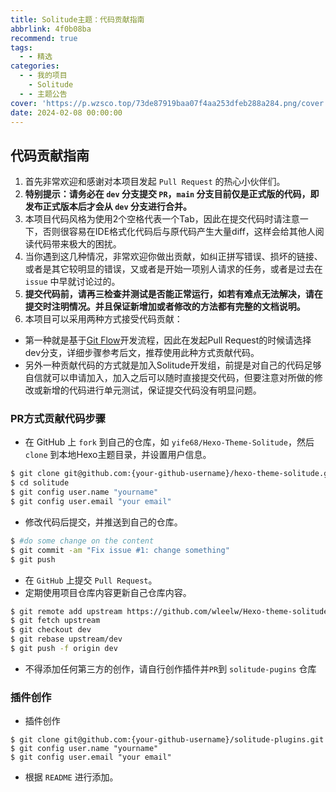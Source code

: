 ```yaml
---
title: Solitude主题：代码贡献指南
abbrlink: 4f0b08ba
recommend: true
tags:
  - - 精选
categories:
  - - 我的项目
    - Solitude
  - - 主题公告
cover: 'https://p.wzsco.top/73de87919baa07f4aa253dfeb288a284.png/cover'
date: 2024-02-08 00:00:00
---
```


## 代码贡献指南

1. 首先非常欢迎和感谢对本项目发起 `Pull Request` 的热心小伙伴们。
2. **特别提示：请务必在 `dev` 分支提交 `PR`，`main` 分支目前仅是正式版的代码，即发布正式版本后才会从 `dev` 分支进行合并。**
3. 本项目代码风格为使用2个空格代表一个Tab，因此在提交代码时请注意一下，否则很容易在IDE格式化代码后与原代码产生大量diff，这样会给其他人阅读代码带来极大的困扰。
4. 当你遇到这几种情况，非常欢迎你做出贡献，如纠正拼写错误、损坏的链接、或者是其它较明显的错误，又或者是开始一项别人请求的任务，或者是过去在 `issue` 中早就讨论过的。
5. **提交代码前，请再三检查并测试是否能正常运行，如若有难点无法解决，请在提交时注明情况。并且保证新增加或者修改的方法都有完整的文档说明。**
6. 本项目可以采用两种方式接受代码贡献：
  -  第一种就是基于[Git Flow](https://www.atlassian.com/git/tutorials/comparing-workflows/gitflow-workflow)开发流程，因此在发起Pull Request的时候请选择dev分支，详细步骤参考后文，推荐使用此种方式贡献代码。
  - 另外一种贡献代码的方式就是加入Solitude开发组，前提是对自己的代码足够自信就可以申请加入，加入之后可以随时直接提交代码，但要注意对所做的修改或新增的代码进行单元测试，保证提交代码没有明显问题。


### PR方式贡献代码步骤

* 在 GitHub 上 `fork` 到自己的仓库，如 `yife68/Hexo-Theme-Solitude`，然后 `clone` 到本地Hexo主题目录，并设置用户信息。

```bash
$ git clone git@github.com:{your-github-username}/hexo-theme-solitude.git themes/solitude
$ cd solitude
$ git config user.name "yourname"
$ git config user.email "your email"
```

* 修改代码后提交，并推送到自己的仓库。

```bash
$ #do some change on the content
$ git commit -am "Fix issue #1: change something"
$ git push
```

* 在 `GitHub` 上提交 `Pull Request`。
* 定期使用项目仓库内容更新自己仓库内容。

```bash
$ git remote add upstream https://github.com/wleelw/Hexo-theme-solitude
$ git fetch upstream
$ git checkout dev
$ git rebase upstream/dev
$ git push -f origin dev
```

* 不得添加任何第三方的创作，请自行创作插件并`PR`到 `solitude-pugins` 仓库

### 插件创作
* 插件创作

```
$ git clone git@github.com:{your-github-username}/solitude-plugins.git
$ git config user.name "yourname"
$ git config user.email "your email"
```

* 根据 `README` 进行添加。